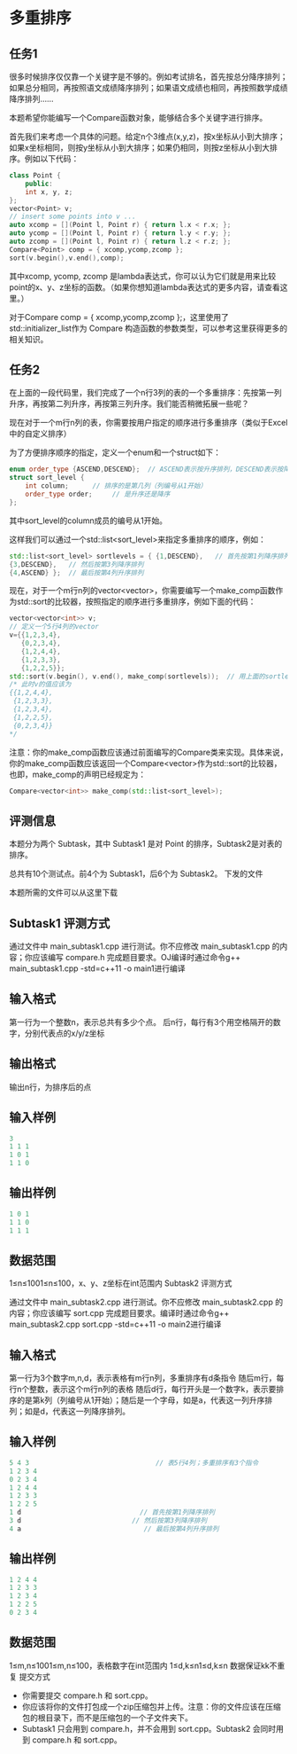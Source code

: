 # 多重排序
## 任务1

很多时候排序仅仅靠一个关键字是不够的。例如考试排名，首先按总分降序排列；如果总分相同，再按照语文成绩降序排列；如果语文成绩也相同，再按照数学成绩降序排列……

本题希望你能编写一个Compare函数对象，能够结合多个关键字进行排序。

首先我们来考虑一个具体的问题。给定n个3维点(x,y,z)，按x坐标从小到大排序；如果x坐标相同，则按y坐标从小到大排序；如果仍相同，则按z坐标从小到大排序。例如以下代码：
```c++
class Point {
    public:
    int x, y, z;
};
vector<Point> v;
// insert some points into v ...
auto xcomp = [](Point l, Point r) { return l.x < r.x; };
auto ycomp = [](Point l, Point r) { return l.y < r.y; };
auto zcomp = [](Point l, Point r) { return l.z < r.z; };
Compare<Point> comp = { xcomp,ycomp,zcomp };
sort(v.begin(),v.end(),comp);
```
其中xcomp, ycomp, zcomp 是lambda表达式，你可以认为它们就是用来比较point的x、y、z坐标的函数。（如果你想知道lambda表达式的更多内容，请查看这里。）

对于Compare<Point> comp = { xcomp,ycomp,zcomp };，这里使用了std::initializer_list作为 Compare<Point> 构造函数的参数类型，可以参考这里获得更多的相关知识。
## 任务2

在上面的一段代码里，我们完成了一个n行3列的表的一个多重排序：先按第一列升序，再按第二列升序，再按第三列升序。我们能否稍微拓展一些呢？

现在对于一个m行n列的表，你需要按用户指定的顺序进行多重排序（类似于Excel中的自定义排序）

为了方便排序顺序的指定，定义一个enum和一个struct如下：
```c++
enum order_type {ASCEND,DESCEND};  // ASCEND表示按升序排列，DESCEND表示按降序排列
struct sort_level {
    int column;      // 排序的是第几列（列编号从1开始）
    order_type order;     // 是升序还是降序
};
```
其中sort_level的column成员的编号从1开始。

这样我们可以通过一个std::list<sort_level>来指定多重排序的顺序，例如：
```c++
std::list<sort_level> sortlevels = { {1,DESCEND},   // 首先按第1列降序排列
{3,DESCEND},   // 然后按第3列降序排列
{4,ASCEND} };  // 最后按第4列升序排列
```
现在，对于一个m行n列的vector<vector<int>>，你需要编写一个make_comp函数作为std::sort的比较器，按照指定的顺序进行多重排序，例如下面的代码：
```c++
vector<vector<int>> v;
// 定义一个5行4列的vector
v={{1,2,3,4},
   {0,2,3,4},
   {1,2,4,4},
   {1,2,3,3},
   {1,2,2,5}};
std::sort(v.begin(), v.end(), make_comp(sortlevels));  // 用上面的sortlevels进行多重排序
/* 此时v的值应该为
{{1,2,4,4},
 {1,2,3,3},
 {1,2,3,4},
 {1,2,2,5},
 {0,2,3,4}}
*/
```
注意：你的make_comp函数应该通过前面编写的Compare类来实现。具体来说，你的make_comp函数应该返回一个Compare<vector<int>>作为std::sort的比较器， 也即，make_comp的声明已经规定为：
```c++
Compare<vector<int>> make_comp(std::list<sort_level>);
```
## 评测信息

本题分为两个 Subtask，其中 Subtask1 是对 Point 的排序，Subtask2是对表的排序。

总共有10个测试点。前4个为 Subtask1，后6个为 Subtask2。
下发的文件

本题所需的文件可以从这里下载
## Subtask1 评测方式

通过文件中 main_subtask1.cpp 进行测试。你不应修改 main_subtask1.cpp 的内容；你应该编写 compare.h 完成题目要求。OJ编译时通过命令g++ main_subtask1.cpp -std=c++11 -o main1进行编译
## 输入格式

第一行为一个整数n，表示总共有多少个点。 后n行，每行有3个用空格隔开的数字，分别代表点的x/y/z坐标
## 输出格式

输出n行，为排序后的点
## 输入样例
```c++
3
1 1 1
1 0 1
1 1 0
```
## 输出样例
```c++
1 0 1
1 1 0
1 1 1
```
## 数据范围

1≤n≤1001≤n≤100，x、y、z坐标在int范围内
Subtask2 评测方式

通过文件中 main_subtask2.cpp 进行测试。你不应修改 main_subtask2.cpp 的内容；你应该编写 sort.cpp 完成题目要求。编译时通过命令g++ main_subtask2.cpp sort.cpp -std=c++11 -o main2进行编译
## 输入格式

第一行为3个数字m,n,d，表示表格有m行n列，多重排序有d条指令 随后m行，每行n个整数，表示这个m行n列的表格 随后d行，每行开头是一个数字k，表示要排序的是第k列（列编号从1开始）；随后是一个字母，如是a，代表这一列升序排列；如是d，代表这一列降序排列。
## 输入样例
```c++
5 4 3                                // 表5行4列；多重排序有3个指令
1 2 3 4
0 2 3 4
1 2 4 4
1 2 3 3
1 2 2 5
1 d                              // 首先按第1列降序排列
3 d                            // 然后按第3列降序排列
4 a                               // 最后按第4列升序排列
```
## 输出样例
```c++
1 2 4 4
1 2 3 3
1 2 3 4
1 2 2 5
0 2 3 4
```
## 数据范围

1≤m,n≤1001≤m,n≤100，表格数字在int范围内 1≤d,k≤n1≤d,k≤n 数据保证kk不重复
提交方式

- 你需要提交 compare.h 和 sort.cpp。
- 你应该将你的文件打包成一个zip压缩包并上传。注意：你的文件应该在压缩包的根目录下，而不是压缩包的一个子文件夹下。
- Subtask1 只会用到 compare.h，并不会用到 sort.cpp。Subtask2 会同时用到 compare.h 和 sort.cpp。

